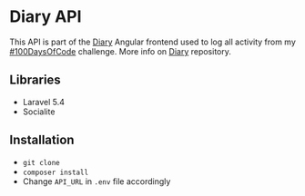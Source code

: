 # Diary API

This API is part of the [Diary](https://github.com/rasouza/diary) Angular frontend used to log all activity from my [#100DaysOfCode](https://medium.freecodecamp.com/join-the-100daysofcode-556ddb4579e4) challenge. More info on [Diary](https://github.com/rasouza/diary) repository.

## Libraries

- Laravel 5.4
- Socialite

## Installation

- `git clone`
- `composer install`
- Change `API_URL` in `.env` file accordingly